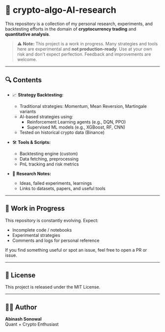 # 🧠 crypto-algo-AI-research

This repository is a collection of my personal research, experiments, and backtesting efforts in the domain of **cryptocurrency trading** and **quantitative analysis**.

> ⚠️ **Note:** This project is a work in progress. Many strategies and tools here are experimental and **not production-ready**. Use at your own risk and don't expect perfection. Feedback and improvements are welcome.

---

## 🔍 Contents

- 📈 **Strategy Backtesting:**  
  - Traditional strategies: Momentum, Mean Reversion, Martingale variants  
  - AI-based strategies using:
    - Reinforcement Learning agents (e.g., DQN, PPO)
    - Supervised ML models (e.g., XGBoost, RF, CNN)
  - Tested on historical crypto data (Binance)

- 🛠 **Tools & Scripts:**  
  - Backtesting engine (custom)
  - Data fetching, preprocessing
  - PnL tracking and risk metrics

- 🧪 **Research Notes:**  
  - Ideas, failed experiments, learnings
  - Links to datasets, papers, and useful tools

---

## 🚧 Work in Progress

This repository is constantly evolving. Expect:
- Incomplete code / notebooks
- Experimental strategies
- Comments and logs for personal reference

If you find something useful or spot an issue, feel free to open a PR or issue.

---

## 📄 License

This project is released under the MIT License.

---

## 🙋‍♂️ Author

**Abinash Sonowal**  
Quant + Crypto Enthusiast 
